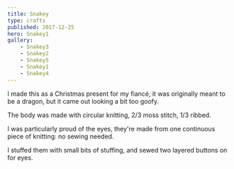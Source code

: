 ```yaml
---
title: Snakey
type: crafts
published: 2017-12-25
hero: Snakey1
gallery:
    - Snakey3
    - Snakey2
    - Snakey5
    - Snakey1
    - Snakey4
---
```


I made this as a Christmas present for my fiancé, it was originally meant to be a dragon, but it came out looking a bit too goofy.

The body was made with circular knitting, 2/3 moss stitch, 1/3 ribbed.

I was particularly proud of the eyes, they're made from one continuous piece of knitting: no sewing needed.

I stuffed them with small bits of stuffing, and sewed two layered buttons on for eyes.
